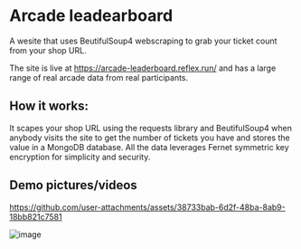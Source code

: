 # Arcade leadearboard
 A wesite that uses BeutifulSoup4 webscraping to grab your ticket count from your shop URL.

The site is live at https://arcade-leaderboard.reflex.run/ and has a large range of real arcade data from real participants.

## How it works:
It scapes your shop URL using the requests library and BeutifulSoup4 when anybody visits the site to get the number of tickets you have and stores the value in a MongoDB database. All the data leverages Fernet symmetric key encryption for simplicity and security. 

## Demo pictures/videos

https://github.com/user-attachments/assets/38733bab-6d2f-48ba-8ab9-18bb821c7581

![image](https://github.com/user-attachments/assets/21ca082c-c712-4a5e-ac38-e6cd6dc246e3)




